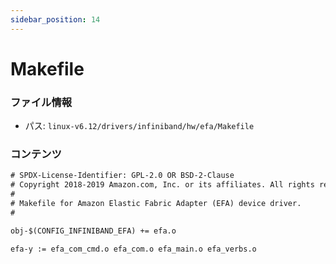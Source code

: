 ```yaml
---
sidebar_position: 14
---
```

# Makefile

### ファイル情報

- パス: `linux-v6.12/drivers/infiniband/hw/efa/Makefile`

### コンテンツ

```txt
# SPDX-License-Identifier: GPL-2.0 OR BSD-2-Clause
# Copyright 2018-2019 Amazon.com, Inc. or its affiliates. All rights reserved.
#
# Makefile for Amazon Elastic Fabric Adapter (EFA) device driver.
#

obj-$(CONFIG_INFINIBAND_EFA) += efa.o

efa-y := efa_com_cmd.o efa_com.o efa_main.o efa_verbs.o

```
